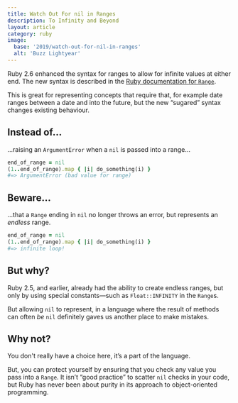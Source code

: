 ```yaml
---
title: Watch Out For nil in Ranges
description: To Infinity and Beyond
layout: article
category: ruby
image:
  base: '2019/watch-out-for-nil-in-ranges'
  alt: 'Buzz Lightyear'
---
```


Ruby 2.6 enhanced the syntax for ranges to allow for infinite values at either end. The new syntax is described in the [Ruby documentation for `Range`](http://ruby-doc.org/core-2.6.3/Range.html#class-Range-label-Endless+Ranges).

This is great for representing concepts that require that, for example date ranges between a date and into the future, but the new “sugared” syntax changes existing behaviour.


## Instead of…

…raising an `ArgumentError` when a `nil` is passed into a range…

```ruby
end_of_range = nil
(1..end_of_range).map { |i| do_something(i) }
#=> ArgumentError (bad value for range)
```


## Beware…

…that a `Range` ending in `nil` no longer throws an error, but represents an _endless_ range.

```ruby
end_of_range = nil
(1..end_of_range).map { |i| do_something(i) }
#=> infinite loop!
```


## But why?

Ruby 2.5, and earlier, already had the ability to create endless ranges, but only by using special constants—such as `Float::INFINITY` in the `Range`s.

But allowing `nil` to represent, in a language where the result of methods can often _be_ `nil` definitely gaves us another place to make mistakes.


## Why not?

You don't really have a choice here, it’s a part of the language.

But, you can protect yourself by ensuring that you check any value you pass into a `Range`. It isn’t “good practice” to scatter `nil` checks in your code, but Ruby has never been about purity in its approach to object-oriented programming.
